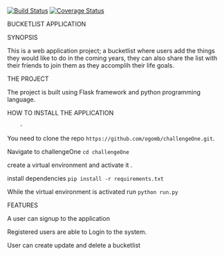 [![Build Status](https://travis-ci.org/ogomb/challengeOne.svg?branch=master)](https://travis-ci.org/ogomb/challengeOne)  [![Coverage Status](https://coveralls.io/repos/github/ogomb/challengeOne/badge.svg?branch=master)](https://coveralls.io/github/ogomb/challengeOne?branch=master)

BUCKETLIST APPLICATION

SYNOPSIS

This is a web application project; a bucketlist where users add the things they would like to do
in the coming years, they can also share the list with their friends to join them as they accomplih their life goals.

THE PROJECT

The project is built using Flask framework and python programming language.




HOW TO INSTALL THE APPLICATION

		-
You need to clone the repo `https://github.com/ogomb/challengeOne.git`.

Navigate to challengeOne `cd challengeOne`

create a virtual environment and activate it .

install dependencies `pip install -r requirements.txt`

While the virtual environment is activated run `python run.py`

FEATURES

A user can signup to the application

Registered users are able to Login to the system.

User can create update and delete a bucketlist





